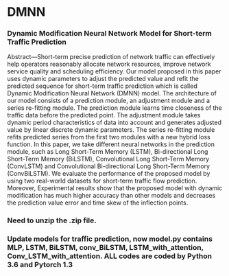 # DMNN 
### Dynamic Modification Neural Network Model for Short-term Traffic Prediction






Abstract—Short-term precise prediction of network traffic can effectively help operators reasonably allocate network resources, improve network service quality and scheduling efficiency. Our model proposed in this paper uses dynamic parameters to adjust the predicted value and refit the predicted sequence for short-term traffic prediction which is called Dynamic Modification Neural Network (DMNN) model. The architecture of our model consists of a prediction module, an adjustment module and a series re-fitting module. The prediction module learns time closeness of the traffic data before the predicted point. The adjustment module takes dynamic period characteristics of data into account and generates adjusted value by linear discrete dynamic parameters. The series re-fitting module refits predicted series from the first two modules with a new hybrid loss function. In this paper, we take different neural networks in the prediction module, such as Long Short-Term Memory (LSTM), Bi-directional Long Short-Term Memory (BiLSTM), Convolutional Long Short-Term Memory (ConvLSTM) and Convolutional Bi-directional Long Short-Term Memory (ConvBiLSTM). We evaluate the performance of the proposed model by using two real-world datasets for short-term traffic flow prediction. Moreover, Experimental results show that the proposed model with dynamic modification has much higher accuracy than other models and decreases the prediction value error and time skew of the inflection points.


### Need to unzip the .zip file.

### Update models for traffic prediction, now model.py contains MLP, LSTM, BiLSTM, conv_BiLSTM, LSTM_with_attention, Conv_LSTM_with_attention. ALL codes are coded by Python 3.6 and Pytorch 1.3  
